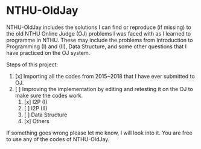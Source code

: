 # NTHU-OldJay

NTHU-OldJay includes the solutions I can find or reproduce (if missing) to the old NTHU Online Judge (OJ) problems I was faced with as I learned to programme in NTHU. These may include the problems from Introduction to Programming (I) and (II), Data Structure, and some other questions that I have practiced on the OJ system.

Steps of this project:

1. [x] Importing all the codes from 2015~2018 that I have ever submitted to OJ.
2. [ ] Improving the implementation by editing and retesting it on the OJ to make sure the codes work.
    1. [x] I2P (I)
    2. [ ] I2P (II)
    3. [ ] Data Structure
    4. [x] Others

If something goes wrong please let me know, I will look into it. You are free to use any of the codes of NTHU-OldJay.
